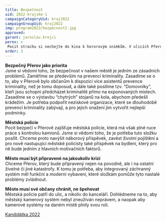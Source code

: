 ```yaml
---
title: Bezpečnost
uid: 2022-krajske-1
campaignCategoryUid: kraj2022
campaignGroupUid: kraj2022
img: program2022/bezpecnost2.jpg
approved:
garant: jaroslav.krejci
perex: >
 Pocit strachu si nechejte do kina k hororovým snímkům. V ulicích Přerova pro něj totiž nebude místo. Bezpečné město je jednou z našich nejvyšších priorit. Zlepšení bezpečnosti ve městě vrátí do ulic tolik potřebný život. A přesně to chceme.
order: 3
---
```


**Bezpečný Přerov jako priorita** <br>
Jsme si vědomi toho, že bezpečnost v našem městě je jedním ze zásadních problémů. Zaměříme se především na prevenci kriminality. Zasadíme se o to, aby v Přerově bylo občanům k dispozici více asistentů prevence kriminality, než je tomu doposud, a dále také posílíme tzv. “Domovníky”, kteří jsou schopni předcházet kriminalitě přímo na exponovaných místech. Zasadíme se o výstavbu “chytrých” stojanů na kola, abychom předešli krádežím. Je potřeba podpořit neziskové organizace, které se dlouhodobě prevencí kriminality zabývají, a pro jejich snažení jim vytvořit nejlepší podmínky.
 
**Městská policie**<br>
Pocit bezpečí v Přerově zajišťuje městská policie, která má však plné ruce práce s kontrolou kamionů. Jsme si vědomi toho, že je potřeba tuto složku posílit. Chceme proto navýšit náborový příspěvek, zavést životní pojištění a pro nově nastupující městské policisty také příspěvek na bydlení, který pro ně bude jedním z hlavních motivačních faktorů. 
 
**Město musí být připravené na jakoukoliv krizi** <br>
Chceme Přerov, který bude připravený nejen na povodně, ale i na ostatní živelné či jiné katastrofy. K tomu je potřeba, aby integrovaný záchranný systém měl funkční a moderní vybavení, které složkám pomůže tyto nastalé problémy zvládnout. 
 
**Město musí své občany chránit, ne špehovat** <br>
Městská policie patří do ulic, a nikoliv do kanceláří. Dohlédneme na to, aby městský kamerový systém nebyl zneužíván neprávem, a naopak aby kamerové systémy na daném místě plnily svou roli.


[Kandidátka 2022](/volby-2022/)

